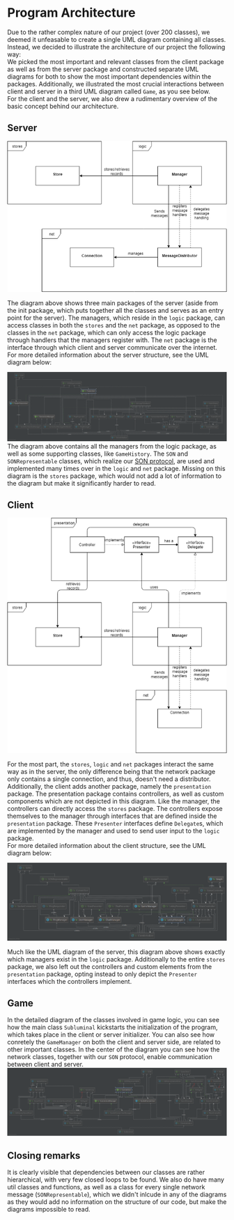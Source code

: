 # Program Architecture
Due to the rather complex nature of our project (over 200 classes), we deemed it unfeasable to create a single UML diagram containing all classes. Instead, we decided to illustrate the architecture of our project the following way:  
We picked the most important and relevant classes from the client package as well as from the server package and constructed separate UML diagrams for both to show the most important dependencies within the packages. Additionally, we illustrated the most crucial interactions between client and server in a third UML diagram called ``Game``, as you see below.  
For the client and the server, we also drew a rudimentary overview of the basic concept behind our architecture. 

## Server
![Server overview](../../assets/UMLs/server.png)

The diagram above shows three main packages of the server (aside from the init package, which puts together all the classes and serves as an entry point for the server). The managers, which reside in the ``logic`` package, can access classes in both the ``stores`` and the ``net`` package, as opposed to the classes in the ``net`` package, which can only access the logic package through handlers that the managers register with. The ``net`` package is the interface through which client and server communicate over the internet.  
For more detailed information about the server structure, see the UML diagram below:

![Server UML](../../assets/UMLs/subluminal_server.png)
The diagram above contains all the managers from the logic package, as well as some supporting classes, like ``GameHistory``. The ``SON`` and ``SONRepresentable`` classes, which realize our [SON protocol](../network_protocol.md), are used and implemented many times over in the ``logic`` and ``net`` package. Missing on this diagram is the ``stores`` package, which would not add a lot of information to the diagram but make it significantly harder to read.


## Client
![Client overview](../../assets/UMLs/client.png)

For the most part, the ``stores``, ``logic`` and ``net`` packages interact the same way as in the server, the only difference being that the network package only contains a single connection, and thus, doesn't need a distributor. Additionally, the client adds another package, namely the ``presentation`` package. The presentation package contains controllers, as well as custom components which are not depicted in this diagram. Like the manager, the controllers can directly access the ``stores`` package. The controllers expose themselves to the manager through interfaces that are defined inside the ``presentation`` package. These ``Presenter`` interfaces define ``Delegate``s, which are implemented by the manager and used to send user input to the ``logic`` package.  
For more detailed information about the client structure, see the UML diagram below:

![Client UML](../../assets/UMLs/subluminal_client.png)

Much like the UML diagram of the server, this diagram above shows exactly which managers exist in the ``logic`` package. Additionally to the entire ``stores`` package, we also left out the controllers and custom elements from the ``presentation`` package, opting instead to only depict the ``Presenter`` interfaces which the controllers implement.


## Game
In the detailed diagram of the classes involved in game logic, you can see how the main class ``Subluminal`` kickstarts the initialization of the program, which takes place in the client or server initializer. You can also see how conretely the ``GameManager`` on both the client and server side, are related to other important classes. In the center of the diagram you can see how the network classes, together with our ``SON`` protocol, enable communication between client and server.
![Game UML](../../assets/UMLs/subluminal_game.png)  

## Closing remarks
It is clearly visible that dependencies between our classes are rather hierarchical, with very few closed loops to be found. We also do have many util classes and functions, as well as a class for every single network message (``SONRepresentable``), which we didn't inlcude in any of the diagrams as they would add no information on the structure of our code, but make the diagrams impossible to read.
